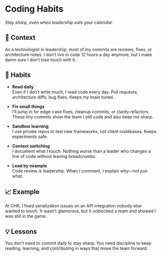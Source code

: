 # Coding Habits
*Stay sharp, even when leadership eats your calendar.*

## 🚩 Context
As a technologist in leadership, most of my commits are reviews, fixes, or architecture notes. I don’t live in code 12 hours a day anymore, but I make damn sure I don’t lose touch with it.

## 🔧 Habits
- **Read daily**  
  Even if I don’t write much, I read code every day. Pull requests, architecture diffs, bug fixes. Keeps my brain tuned.

- **Fix small things**  
  I’ll jump in for edge-case fixes, cleanup commits, or clarity refactors. These tiny commits show the team I still code and also keep me sharp.

- **Sandbox learning**  
  I use private repos to test new frameworks, not client codebases. Keeps experiments safe.

- **Context switching**  
  I document what I touch. Nothing worse than a leader who changes a line of code without leaving breadcrumbs.

- **Lead by example**  
  Code review is leadership. When I comment, I explain why—not just what.

## 📈 Example
At CHR, I fixed serialization issues on an API integration nobody else wanted to touch. It wasn’t glamorous, but it unblocked a team and showed I was still in the game.

## 💡 Lessons
You don’t need to commit daily to stay sharp. You need discipline to keep reading, learning, and contributing in ways that move the team forward.
